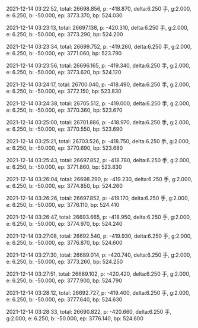 2021-12-14 03:22:52, total: 26698.856, p: -418.870, delta:6.250 手, g:2.000, e: 6.250, b: -50.000, ep: 3773.370, bp: 524.030

2021-12-14 03:23:13, total: 26697.138, p: -420.310, delta:6.250 手, g:2.000, e: 6.250, b: -50.000, ep: 3773.290, bp: 524.200

2021-12-14 03:23:34, total: 26699.752, p: -419.260, delta:6.250 手, g:2.000, e: 6.250, b: -50.000, ep: 3771.060, bp: 523.790

2021-12-14 03:23:56, total: 26696.165, p: -419.340, delta:6.250 手, g:2.000, e: 6.250, b: -50.000, ep: 3773.620, bp: 524.120

2021-12-14 03:24:17, total: 26700.040, p: -418.490, delta:6.250 手, g:2.000, e: 6.250, b: -50.000, ep: 3772.150, bp: 523.830

2021-12-14 03:24:38, total: 26705.512, p: -419.000, delta:6.250 手, g:2.000, e: 6.250, b: -50.000, ep: 3770.360, bp: 523.670

2021-12-14 03:25:00, total: 26701.886, p: -418.970, delta:6.250 手, g:2.000, e: 6.250, b: -50.000, ep: 3770.550, bp: 523.690

2021-12-14 03:25:21, total: 26703.526, p: -418.750, delta:6.250 手, g:2.000, e: 6.250, b: -50.000, ep: 3770.690, bp: 523.680

2021-12-14 03:25:43, total: 26697.852, p: -418.780, delta:6.250 手, g:2.000, e: 6.250, b: -50.000, ep: 3771.860, bp: 523.830

2021-12-14 03:26:04, total: 26698.290, p: -419.230, delta:6.250 手, g:2.000, e: 6.250, b: -50.000, ep: 3774.850, bp: 524.260

2021-12-14 03:26:26, total: 26697.852, p: -419.170, delta:6.250 手, g:2.000, e: 6.250, b: -50.000, ep: 3776.110, bp: 524.410

2021-12-14 03:26:47, total: 26693.665, p: -418.950, delta:6.250 手, g:2.000, e: 6.250, b: -50.000, ep: 3774.970, bp: 524.240

2021-12-14 03:27:08, total: 26692.540, p: -419.930, delta:6.250 手, g:2.000, e: 6.250, b: -50.000, ep: 3776.870, bp: 524.600

2021-12-14 03:27:30, total: 26689.014, p: -420.740, delta:6.250 手, g:2.000, e: 6.250, b: -50.000, ep: 3773.260, bp: 524.250

2021-12-14 03:27:51, total: 26689.102, p: -420.420, delta:6.250 手, g:2.000, e: 6.250, b: -50.000, ep: 3777.900, bp: 524.790

2021-12-14 03:28:12, total: 26692.727, p: -419.400, delta:6.250 手, g:2.000, e: 6.250, b: -50.000, ep: 3777.640, bp: 524.630

2021-12-14 03:28:33, total: 26690.822, p: -420.660, delta:6.250 手, g:2.000, e: 6.250, b: -50.000, ep: 3776.140, bp: 524.600